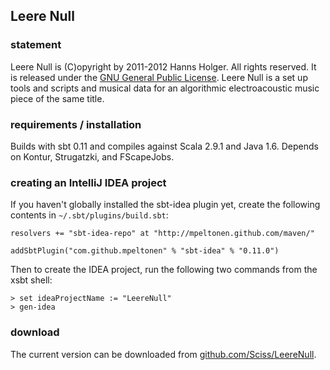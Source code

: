 ## Leere Null

### statement

Leere Null is (C)opyright by 2011-2012 Hanns Holger. All rights reserved. It is released under the [GNU General Public License](http://github.com/Sciss/Kontur/blob/master/licenses/Kontur-License.txt). Leere Null is a set up tools and scripts and musical data for an algorithmic electroacoustic music piece of the same title.

### requirements / installation

Builds with sbt 0.11 and compiles against Scala 2.9.1 and Java 1.6. Depends on Kontur, Strugatzki, and FScapeJobs.

### creating an IntelliJ IDEA project

If you haven't globally installed the sbt-idea plugin yet, create the following contents in `~/.sbt/plugins/build.sbt`:

    resolvers += "sbt-idea-repo" at "http://mpeltonen.github.com/maven/"
    
    addSbtPlugin("com.github.mpeltonen" % "sbt-idea" % "0.11.0")

Then to create the IDEA project, run the following two commands from the xsbt shell:

    > set ideaProjectName := "LeereNull"
    > gen-idea

### download

The current version can be downloaded from [github.com/Sciss/LeereNull](http://github.com/Sciss/LeereNull).

